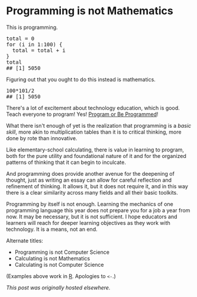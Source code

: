 # Programming is not Mathematics



This is programming.

<pre>total = 0
for (i in 1:100) {
  total = total + i
}
total
## [1] 5050</pre>
Figuring out that you ought to do this instead is mathematics.
<pre>100*101/2
## [1] 5050</pre>
There's a lot of excitement about technology education, which is good. Teach everyone to program! Yes! <a href="http://www.rushkoff.com/program-or-be-programmed/">Program or Be Programmed</a>!

What there isn't enough of yet is the realization that programming is a <em>basic skill</em>, more akin to multiplication tables than it is to critical thinking, more done by rote than innovative.

Like elementary-school calculating, there is value in learning to program, both for the pure utility and foundational nature of it and for the organized patterns of thinking that it can begin to inculcate.

And programming does provide another avenue for the deepening of thought, just as writing an essay can allow for careful reflection and refinement of thinking. It allows it, but it does not require it, and in this way there is a clear similarity across many fields and all their basic toolkits.

Programming by itself is not enough. Learning the mechanics of one programming language this year does not prepare you for a job a year from now. It may be necessary, but it is not sufficient. I hope educators and learners will reach for deeper learning objectives as they work with technology. It is a means, not an end.

Alternate titles:
<ul>
	<li><span>Programming is not Computer Science</span></li>
	<li>Calculating is not Mathematics</li>
	<li>Calculating is not Computer Science</li>
</ul>
(Examples above work in <a href="http://www.r-project.org/">R</a>. Apologies to <code>&lt;-</code>.)



*This post was originally hosted elsewhere.*
